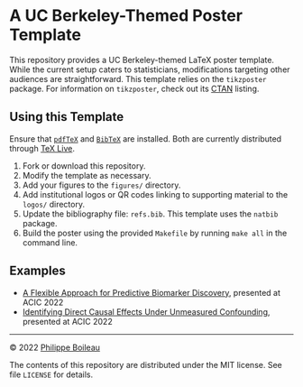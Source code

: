 # A UC Berkeley-Themed Poster Template

This repository provides a UC Berkeley-themed LaTeX poster template. While the
current setup caters to statisticians, modifications
targeting other audiences are straightforward. This template relies on the
`tikzposter` package. For information on `tikzposter`, check out its
[CTAN](https://ctan.org/pkg/tikzposter?lang=en) listing.

## Using this Template

Ensure that [`pdfTeX`](https://www.tug.org/applications/pdftex/) and
[`BibTeX`](http://www.bibtex.org/) are installed. Both are currently
distributed through [TeX Live](https://www.tug.org/texlive/).

1. Fork or download this repository.
2. Modify the template as necessary.
3. Add your figures to the `figures/` directory.
4. Add institutional logos or QR codes linking to supporting material to the
   `logos/` directory.
5. Update the bibliography file: `refs.bib`. This template uses the `natbib`
   package.
5. Build the poster using the provided `Makefile` by running `make all` in the
   command line.

## Examples

- [A Flexible Approach for Predictive Biomarker
  Discovery](https://github.com/PhilBoileau/ACIC-2022_uniCATE-poster/blob/main/poster.pdf),
  presented at ACIC 2022
- [Identifying Direct Causal Effects Under Unmeasured
  Confounding](https://github.com/PhilBoileau/ACIC-2022_ndeconf-poster/blob/main/poster.pdf),
  presented at ACIC 2022

---

&copy; 2022 [Philippe Boileau](https://pboileau.ca)

The contents of this repository are distributed under the MIT license. See file
`LICENSE` for details.
